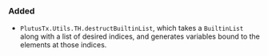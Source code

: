 ### Added

- `PlutusTx.Utils.TH.destructBuiltinList`, which takes a `BuiltinList` along with a list of
  desired indices, and generates variables bound to the elements at those indices.
